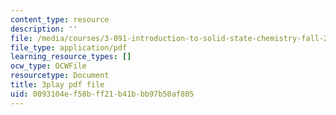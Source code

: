 ```yaml
---
content_type: resource
description: ''
file: /media/courses/3-091-introduction-to-solid-state-chemistry-fall-2018/0093104ef58bff21b41bbb97b50af805_q9D2zR5q0Sc.pdf
file_type: application/pdf
learning_resource_types: []
ocw_type: OCWFile
resourcetype: Document
title: 3play pdf file
uid: 0093104e-f58b-ff21-b41b-bb97b50af805
---
```

